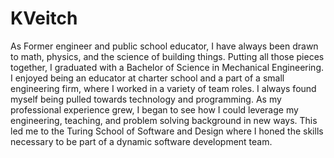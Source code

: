 # KVeitch


As Former engineer and public school educator,  I have always been drawn to math, physics, and the science of building things. Putting all those pieces together, I graduated with a Bachelor of Science in Mechanical Engineering. I enjoyed being an educator at charter school and a part of a small engineering firm, where I worked in a variety of team roles.  I always found myself being pulled towards technology and programming. As my professional experience grew, I began to see how I could leverage my engineering, teaching, and problem solving background in new ways. This led me to the Turing School of Software and Design where I honed the skills necessary to be part of a dynamic software development team.

